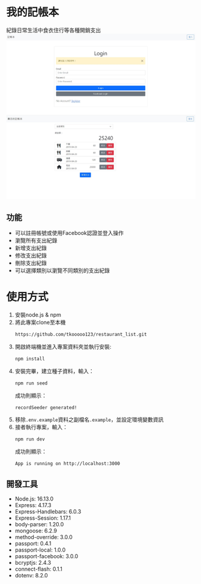 # 我的記帳本
紀錄日常生活中食衣住行等各種開銷支出
![image](https://github.com/tkooooo123/expense-tracker/blob/master/photos/photo1.JPG)
![image](https://github.com/tkooooo123/expense-tracker/blob/master/photos/photo2.JPG)
## 功能
- 可以註冊帳號或使用Facebook認證並登入操作
- 瀏覽所有支出紀錄
- 新增支出紀錄
- 修改支出紀錄
- 刪除支出紀錄
- 可以選擇類別以瀏覽不同類別的支出紀錄

# 使用方式
1. 安裝node.js & npm
2. 將此專案clone至本機
   ```Bash
   https://github.com/tkooooo123/restaurant_list.git
   ```
3. 開啟終端機並進入專案資料夾並執行安裝:
   ```Bash
   npm install
   ```
4. 安裝完畢，建立種子資料，輸入：
   ```Bash
   npm run seed
   ```
   成功則顯示：
   ```Bash
   recordSeeder generated!
   ```
5. 移除`.env.example`資料之副檔名`.example`，並設定環境變數資訊  
6. 接者執行專案，輸入：
   ```Bash
   npm run dev
   ```
   成功則顯示：
   ```Bash
   App is running on http://localhost:3000

   ```
## 開發工具
- Node.js: 16.13.0
- Express: 4.17.3
- Express-Handlebars: 6.0.3
- Express-Session: 1.17.1
- body-parser: 1.20.0
- mongoose: 6.2.9
- method-override: 3.0.0
- passport: 0.4.1
- passport-local: 1.0.0
- passport-facebook: 3.0.0
- bcryptjs: 2.4.3
- connect-flash: 0.1.1
- dotenv: 8.2.0